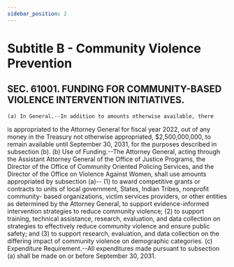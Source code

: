 ```yaml
---
sidebar_position: 2
---
```


# Subtitle B - Community Violence Prevention

## SEC. 61001. FUNDING FOR COMMUNITY-BASED VIOLENCE INTERVENTION INITIATIVES.

    (a) In General.--In addition to amounts otherwise available, there 
is appropriated to the Attorney General for fiscal year 2022, out of 
any money in the Treasury not otherwise appropriated, $2,500,000,000, 
to remain available until September 30, 2031, for the purposes 
described in subsection (b).
    (b) Use of Funding.--The Attorney General, acting through the 
Assistant Attorney General of the Office of Justice Programs, the 
Director of the Office of Community Oriented Policing Services, and the 
Director of the Office on Violence Against Women, shall use amounts 
appropriated by subsection (a)--
            (1) to award competitive grants or contracts to units of 
        local government, States, Indian Tribes, nonprofit community-
        based organizations, victim services providers, or other 
        entities as determined by the Attorney General, to support 
        evidence-informed intervention strategies to reduce community 
        violence;
            (2) to support training, technical assistance, research, 
        evaluation, and data collection on strategies to effectively 
        reduce community violence and ensure public safety; and
            (3) to support research, evaluation, and data collection on 
        the differing impact of community violence on demographic 
        categories.
    (c) Expenditure Requirement.--All expenditures made pursuant to 
subsection (a) shall be made on or before September 30, 2031.
